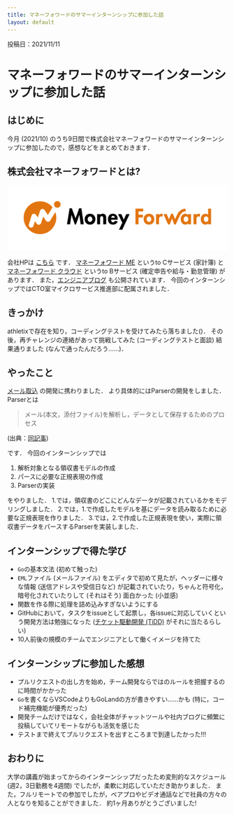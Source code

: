 ```yaml
---
title: マネーフォワードのサマーインターンシップに参加した話
layout: default
---
```


投稿日：2021/11/11

# マネーフォワードのサマーインターンシップに参加した話

## はじめに

今月 (2021/10) のうち9日間で株式会社マネーフォワードのサマーインターンシップに参加したので，感想などをまとめておきます．

## 株式会社マネーフォワードとは?

![マネーフォワード 企業ロゴ](https://github.com/fumiyanll23/fumiyanll23.github.io/blob/main/img/2021-10-31_internship-moneyforward/corporate_logo_S.png?raw=true)

会社HPは [こちら](https://corp.moneyforward.com/) です．
[マネーフォワード ME](https://moneyforward.com/) というto Cサービス (家計簿) と [マネーフォワード クラウド](https://biz.moneyforward.com/) というto Bサービス (確定申告や給与・勤怠管理) があります．
また，[エンジニアブログ](https://moneyforward.com/engineers_blog/) も公開されています．
今回のインターンシップではCTO室マイクロサービス推進部に配属されました．

## きっかけ

athletixで存在を知り，コーディングテストを受けてみたら落ちました()．
その後，再チャレンジの連絡があって挑戦してみた (コーディングテストと面談) 結果通りました (なんで通ったんだろう......)．

## やったこと

[メール取込](https://moneyforward.com/engineers_blog/2021/09/28/mail-capture/) の開発に携わりました．
より具体的にはParserの開発をしました．
Parserとは

> メール(本文，添付ファイル)を解析し，データとして保存するためのプロセス

(出典：[同記事](https://moneyforward.com/engineers_blog/2021/09/28/mail-capture/))

です．
今回のインターンシップでは

1. 解析対象となる領収書モデルの作成
2. パースに必要な正規表現の作成
3. Parserの実装

をやりました．
1.では，領収書のどこにどんなデータが記載されているかをモデリングしました．
2.では，1.で作成したモデルを基にデータを読み取るために必要な正規表現を作りました．
3.では，2.で作成した正規表現を使い，実際に領収書データをパースするParserを実装しました．

## インターンシップで得た学び

- `Go`の基本文法 (初めて触った)
- `EML`ファイル (メールファイル) をエディタで初めて見たが，ヘッダーに様々な情報 (送信アドレスや受信日など) が記載されていたり，ちゃんと符号化，暗号化されていたりして (それはそう) 面白かった (小並感)
- 関数を作る際に処理を詰め込みすぎないようにする
- GitHubにおいて，タスクをissueとして起票し，各issueに対応していくという開発方法は勉強になった ([チケット駆動開発 (TiDD)](https://ja.wikipedia.org/wiki/%E3%83%81%E3%82%B1%E3%83%83%E3%83%88%E9%A7%86%E5%8B%95%E9%96%8B%E7%99%BA) がそれに当たるらしい)
- 10人前後の規模のチームでエンジニアとして働くイメージを持てた

## インターンシップに参加した感想

- プルリクエストの出し方を始め，チーム開発ならではのルールを把握するのに時間がかかった
- `Go`を書くならVSCodeよりもGoLandの方が書きやすい......かも (特に，コード補完機能が優秀だった)
- 開発チームだけではなく，会社全体がチャットツールや社内ブログに頻繁に投稿していてリモートながらも活気を感じた
- テストまで終えてプルリクエストを出すところまで到達したかった!!!

## おわりに

大学の講義が始まってからのインターンシップだったため変則的なスケジュール (週2，3日勤務を4週間) でしたが，柔軟に対応していただき助かりました．
また，フルリモートでの参加でしたが，ペアプロやビデオ通話などで社員の方々の人となりを知ることができました．
約1ヶ月ありがとうございました!
